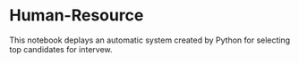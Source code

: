 # Human-Resource


This notebook deplays an automatic system created by Python for selecting top candidates for intervew.
